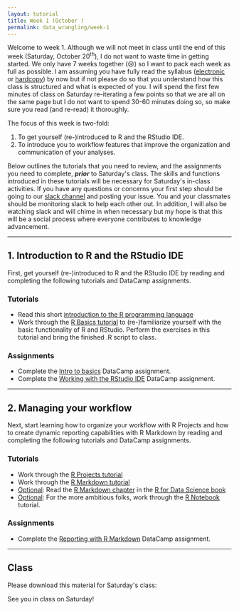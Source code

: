 ```yaml
---
layout: tutorial
title: Week 1 (October )
permalink: data_wrangling/week-1
---
```


Welcome to week 1. Although we will not meet in class until the end of this week (Saturday, October 20<sup>th</sup>), I do not want to waste time in getting started. We only have 7 weeks together (&#x1f622;) so I want to pack each week as full as possible. I am assuming you have fully read the syllabus ([electronic](http://uc-r.github.io/data_wrangling) or [hardcopy](https://www.dropbox.com/s/rmehwunbxc4ebyn/Data%20Wrangling%20with%20R%20Syllabus%20%282018%20Fall%29.pdf?dl=1)) by now but if not please do so that you understand how this class is structured and what is expected of you.  I will spend the first few minutes of class on Saturday re-iterating a few points so that we are all on the same page but I do not want to spend 30-60 minutes doing so, so make sure you read (and re-read) it thoroughly.

The focus of this week is two-fold:

1. To get yourself (re-)introduced to R and the RStudio IDE.
2. To introduce you to workflow features that improve the organization and communication of your analyses.  

Below outlines the tutorials that you need to review, and the assignments you need to complete, __*prior*__ to Saturday's class. The skills and functions introduced in these tutorials will be necessary for Saturday's in-class activities. If you have any questions or concerns your first step should be going to our [slack channel](https://data-wrangling-with-r.slack.com) and posting your issue.  You and your classmates should be monitoring slack to help each other out. In addition, I will also be watching slack and will chime in when necessary but my hope is that this will be a social process where everyone contributes to knowledge advancement.

<hr>

## 1. Introduction to R and the RStudio IDE

First, get yourself (re-)introduced to R and the RStudio IDE by reading and completing the following tutorials and DataCamp assignments.

### Tutorials

- Read this short [introduction to the R programming language](http://uc-r.github.io/introduction)
- Work through the [R Basics tutorial](http://uc-r.github.io/basics) to (re-)familiarize yourself with the basic functionality of R and RStudio. Perform the exercises in this tutorial and bring the finished .R script to class.

### Assignments

- Complete the [Intro to basics](https://www.datacamp.com/enterprise/data-wrangling-with-r-0d290e96-8f6c-471a-be41-ebab2603699b/assignments) DataCamp assignment.
- Complete the [Working with the RStudio IDE](https://www.datacamp.com/enterprise/data-wrangling-with-r-0d290e96-8f6c-471a-be41-ebab2603699b/assignments/34037) DataCamp assignment.

<hr>

## 2. Managing your workflow

Next, start learning how to organize your workflow with R Projects and how to create dynamic reporting capabilities with R Markdown by reading and completing the following tutorials and DataCamp assignments.

### Tutorials

- Work through the [R Projects tutorial](http://uc-r.github.io/r_projects)
- Work through the [R Markdown tutorial](http://uc-r.github.io/r_markdown)
- <u>Optional</u>: Read the [R Markdown chapter](http://r4ds.had.co.nz/r-markdown.html) in the [R for Data Science book](http://r4ds.had.co.nz/)
- <u>Optional</u>: For the more ambitious folks, work through the [R Notebook](http://uc-r.github.io/r_notebook) tutorial.

### Assignments

- Complete the [Reporting with R Markdown](https://www.datacamp.com/enterprise/data-wrangling-with-r-0d290e96-8f6c-471a-be41-ebab2603699b/assignments/34038) DataCamp assignment.

<hr>

## Class

Please download this material for Saturday's class: &nbsp; <a href="https://www.dropbox.com/sh/rffjjyaveexk2uu/AAATgRZ1ecjZ6Y__09Gd60uta?dl=1" style="color:black;"><i class="fa fa-cloud-download" style="font-size:1em"></i></a>

See you in class on Saturday!

